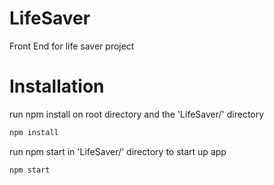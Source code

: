 # LifeSaver
Front End for life saver project


# Installation
run npm install on root directory and the 'LifeSaver/' directory

```sh
npm install
```

run npm start in 'LifeSaver/' directory to start up app

```sh
npm start
```
